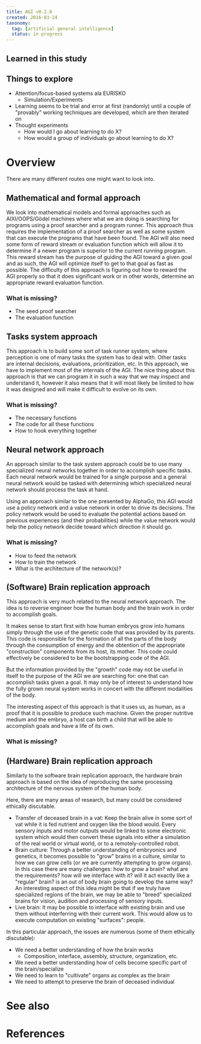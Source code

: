```yaml
---
title: AGI v0.2.0
created: 2016-03-24
taxonomy:
  tag: [artificial general intelligence]
  status: in progress
---
```


## Learned in this study

## Things to explore
* Attention/focus-based systems ala EURISKO
	* Simulation/Experiments
* Learning seems to be trial and error at first (randomly) until a couple of "provably" working techniques are developed, which are then iterated on
* Thought experiments
	* How would I go about learning to do X?
	* How would a group of individuals go about learning to do X?

# Overview
There are many different routes one might want to look into.

## Mathematical and formal approach
We look into mathematical models and formal approaches such as AIXI/OOPS/Gödel machines where what we are doing is searching for programs using a proof searcher and a program runner. This approach thus requires the implementation of a proof searcher as well as some system that can execute the programs that have been found. The AGI will also need some form of reward stream or evaluation function which will allow it to determine if a newer program is superior to the current running program. This reward stream has the purpose of guiding the AGI toward a given goal and as such, the AGI will optimize itself to get to that goal as fast as possible. The difficulty of this approach is figuring out how to reward the AGI properly so that it does significant work or in other words, determine an appropriate reward evaluation function.

### What is missing?
* The seed proof searcher
* The evaluation function

## Tasks system approach
This approach is to build some sort of task runner system, where perception is one of many tasks the system has to deal with. Other tasks are internal decisions, evaluations, prioritization, etc. In this approach, we have to implement most of the internals of the AGI. The nice thing about this approach is that we can program it in such a way that we may inspect and understand it, however it also means that it will most likely be limited to how it was designed and will make it difficult to evolve on its own.

### What is missing?
* The necessary functions
* The code for all these functions
* How to hook everything together

## Neural network approach
An approach similar to the task system approach could be to use many specialized neural networks together in order to accomplish specific tasks. Each neural network would be trained for a single purpose and a general neural network would be tasked with determining which specialized neural network should process the task at hand.

Using an approach similar to the one presented by AlphaGo, this AGI would use a policy network and a value network in order to drive its decisions. The policy network would be used to evaluate the potential actions based on previous experiences (and their probabilities) while the value network would help the policy network decide toward which direction it should go.

### What is missing?
* How to feed the network
* How to train the network
* What is the architecture of the network(s)?

## (Software) Brain replication approach
This approach is very much related to the neural network approach. The idea is to reverse engineer how the human body and the brain work in order to accomplish goals.

It makes sense to start first with how human embryos grow into humans simply through the use of the genetic code that was provided by its parents. This code is responsible for the formation of all the parts of the body through the consumption of energy and the obtention of the appropriate "construction" components from its host, its mother. This code could effectively be considered to be the bootstrapping code of the AGI.

But the information provided by the "growth" code may not be useful in itself to the purpose of the AGI we are searching for: one that can accomplish tasks given a goal. It may only be of interest to understand how the fully grown neural system works in concert with the different modalities of the body.

The interesting aspect of this approach is that it uses us, as human, as a proof that it is possible to produce such machine. Given the proper nutritive medium and the embryo, a host can birth a child that will be able to accomplish goals and have a life of its own.

### What is missing?
<tbc></tbc>

## (Hardware) Brain replication approach
Similarly to the software brain replication approach, the hardware brain approach is based on the idea of reproducing the same processing architecture of the nervous system of the human body.

Here, there are many areas of research, but many could be considered ethically discutable.

* Transfer of deceased brain in a vat: Keep the brain alive in some sort of vat while it is fed nutrient and oxygen like the blood would. Every sensory inputs and motor outputs would be linked to some electronic system which would then convert these signals into either a simulation of the real world or virtual world, or to a remotely-controlled robot.
* Brain culture: Through a better understanding of embryonics and genetics, it becomes possible to "grow" brains in a culture, similar to how we can grow cells (or we are currently attempting to grow organs). In this case there are many challenges: how to grow a brain? what are the requirements? how will we interface with it? will it act exactly like a "regular" brain? is an out of body brain going to develop the same way?
An interesting aspect of this idea might be that if we truly have specialized regions of the brain, we may be able to "breed" specialized brains for vision, audition and processing of sensory inputs.
* Live brain: It may be possible to interface with existing brain and use them without interferring with their current work. This would allow us to execute computation on existing "surfaces": people.

In this particular approach, the issues are numerous (some of them ethically discutable):
* We need a better understanding of how the brain works
    * Composition, interface, assembly, structure, organization, etc.
* We need a better understanding how of cells become specific part of the brain/specialize
* We need to learn to "cultivate" organs as complex as the brain
* We need to attempt to preserve the brain of deceased individual

# See also

# References
